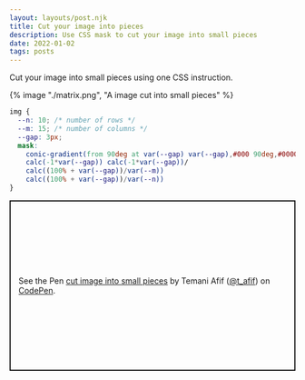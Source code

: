 ```yaml
---
layout: layouts/post.njk
title: Cut your image into pieces
description: Use CSS mask to cut your image into small pieces
date: 2022-01-02
tags: posts
---
```


Cut your image into small pieces using one CSS instruction.


{% image "./matrix.png", "A image cut into small pieces" %}


```css
img {
  --n: 10; /* number of rows */
  --m: 15; /* number of columns */
  --gap: 3px;
  mask:
    conic-gradient(from 90deg at var(--gap) var(--gap),#000 90deg,#0000 0) 
    calc(-1*var(--gap)) calc(-1*var(--gap))/
    calc((100% + var(--gap))/var(--m))
    calc((100% + var(--gap))/var(--n))
}
```


<p class="codepen" data-height="300" data-default-tab="result" data-slug-hash="xxXWqym" data-preview="true" data-user="t_afif" style="height: 300px; box-sizing: border-box; display: flex; align-items: center; justify-content: center; border: 2px solid; margin: 1em 0; padding: 1em;">
  <span>See the Pen <a href="https://codepen.io/t_afif/pen/xxXWqym">
  cut image into small pieces</a> by Temani Afif (<a href="https://codepen.io/t_afif">@t_afif</a>)
  on <a href="https://codepen.io">CodePen</a>.</span>
</p>
<script async src="https://cpwebassets.codepen.io/assets/embed/ei.js"></script>